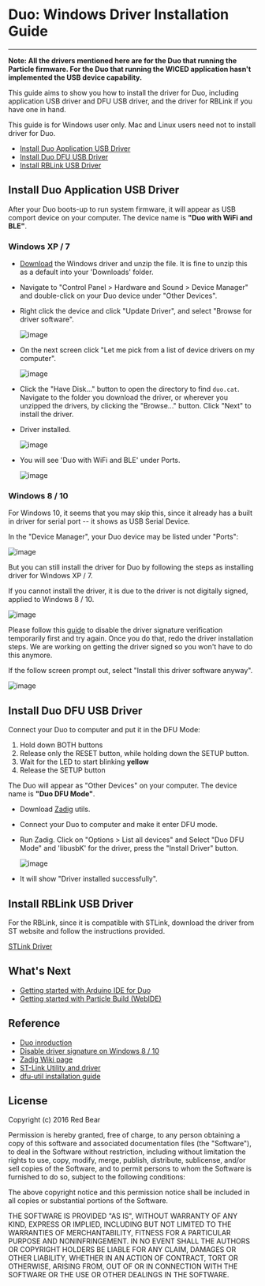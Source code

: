 
# Duo: Windows Driver Installation Guide
---

**Note: All the drivers mentioned here are for the Duo that running the Particle firmware. For the Duo that running the WICED application hasn't  implemented the USB device capability.**

This guide aims to show you how to install the driver for Duo, including application USB driver and DFU USB driver, and the driver for RBLink if you have one in hand. 

This guide is for Windows user only. Mac and Linux users need not to install driver for Duo.

* [Install Duo Application USB Driver](#install-duo-application-usb-driver)
* [Install Duo DFU USB Driver](#install-duo-dfu-usb-driver)
* [Install RBLink USB Driver](#install-rblink-usb-driver)


## <span id="install-duo-application-usb-driver">Install Duo Application USB Driver</span>

After your Duo boots-up to run system firmware, it will appear as USB comport device on your computer. The device name is **"Duo with WiFi and BLE"**.

### Windows XP / 7

* [Download](https://github.com/redbear/Duo/raw/master/driver/windows/duo_win_driver.zip) the Windows driver and unzip the file. It is fine to unzip this as a default into your 'Downloads' folder.

* Navigate to "Control Panel > Hardware and Sound > Device Manager" and double-click on your Duo device under "Other Devices".
	
* Right click the device and click "Update Driver", and select "Browse for driver software".

	![image](images/SearchDriver.png)

* On the next screen click "Let me pick from a list of device drivers on my computer".

	![image](images/BrowseDriver.png)

* Click the "Have Disk..." button to open the directory to find `duo.cat`. Navigate to the folder you download the driver, or wherever you unzipped the drivers, by clicking the "Browse..." button. Click "Next" to install the driver.

* Driver installed.

	![image](images/Complete.png)

* You will see 'Duo with WiFi and BLE' under Ports.

	![image](images/Done.png)

### Windows 8 / 10

For Windows 10, it seems that you may skip this, since it already has a built in driver for serial port -- it shows as USB Serial Device.

In the "Device Manager", your Duo device may be listed under "Ports":

![image](images/DeviceManager.png)

But you can still install the driver for Duo by following the steps as installing driver for Windows XP / 7.

If you cannot install the driver, it is due to the driver is not digitally signed, applied to Windows 8 / 10. 

![image](images/SelectDriver.png)

Please follow this [guide](http://www.howtogeek.com/167723/how-to-disable-driver-signature-verification-on-64-bit-windows-8.1-so-that-you-can-install-unsigned-drivers/) to disable the driver signature verification temporarily first and try again. Once you do that, redo the driver installation steps. We are working on getting the driver signed so you won't have to do this anymore.

If the follow screen prompt out, select "Install this driver software anyway".

![image](images/Warning.png)


## <span id="install-duo-dfu-usb-driver">Install Duo DFU USB Driver</span>

Connect your Duo to computer and put it in the DFU Mode:

1. Hold down BOTH buttons
2. Release only the RESET button, while holding down the SETUP button.
3. Wait for the LED to start blinking **yellow**
4. Release the SETUP button

The Duo will appear as "Other Devices" on your computer. The device name is **"Duo DFU Mode"**.

* Download [Zadig](http://zadig.akeo.ie/) utils.

* Connect your Duo to computer and make it enter DFU mode.

* Run Zadig. Click on "Options > List all devices" and Select "Duo DFU Mode" and 'libusbK' for the driver, press the "Install Driver" button.

    ![image](images/Zadig.png)

* It will show "Driver installed successfully".
## <span id="install-rblink-usb-driver">Install RBLink USB Driver</span>

For the RBLink, since it is compatible with STLink, download the driver from ST website and follow the instructions provided.
[STLink Driver](http://www.st.com/web/en/catalog/tools/PF260219)


## What's Next

* [Getting started with Arduino IDE for Duo](duo_getting_started_with_arduino.md)
* [Getting started with Particle Build (WebIDE)]()


## Reference

* [Duo inroduction](duo_introduction.md)
* [Disable driver signature on Windows 8 / 10](http://www.howtogeek.com/167723/how-to-disable-driver-signature-verification-on-64-bit-windows-8.1-so-that-you-can-install-unsigned-drivers/) 
* [Zadig Wiki page](https://github.com/pbatard/libwdi/wiki/Zadig)
* [ST-Link Utility and driver](http://www.st.com/web/en/catalog/tools/PF260219)
* [dfu-util installation guide](dfu-util_installation_guide.md)


## License

Copyright (c) 2016 Red Bear

Permission is hereby granted, free of charge, to any person obtaining a copy of this software and associated documentation files (the "Software"), to deal in the Software without restriction, including without limitation the rights to use, copy, modify, merge, publish, distribute, sublicense, and/or sell copies of the Software, and to permit persons to whom the Software is furnished to do so, subject to the following conditions:

The above copyright notice and this permission notice shall be included in all copies or substantial portions of the Software.

THE SOFTWARE IS PROVIDED "AS IS", WITHOUT WARRANTY OF ANY KIND, EXPRESS OR IMPLIED, INCLUDING BUT NOT LIMITED TO THE WARRANTIES OF MERCHANTABILITY, FITNESS FOR A PARTICULAR PURPOSE AND NONINFRINGEMENT. IN NO EVENT SHALL THE AUTHORS OR COPYRIGHT HOLDERS BE LIABLE FOR ANY CLAIM, DAMAGES OR OTHER LIABILITY, WHETHER IN AN ACTION OF CONTRACT, TORT OR OTHERWISE, ARISING FROM, OUT OF OR IN CONNECTION WITH THE SOFTWARE OR THE USE OR OTHER DEALINGS IN THE SOFTWARE.

